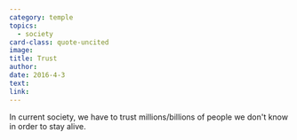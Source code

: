 ```yaml
---
category: temple
topics:
  - society
card-class: quote-uncited
image:
title: Trust
author:
date: 2016-4-3
text:
link:
---
```

In current society, we have to trust millions/billions of people we don't know in order to stay alive.
